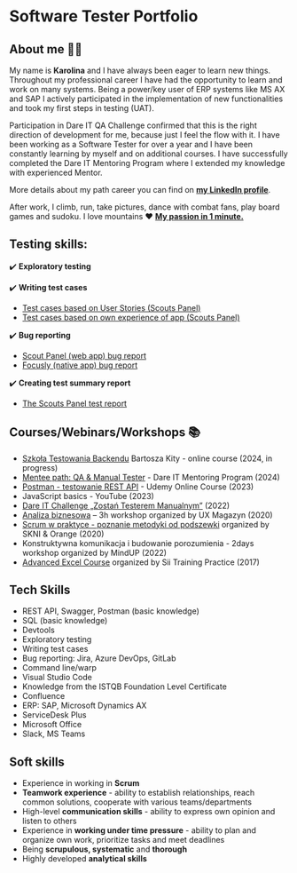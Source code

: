 # Software Tester Portfolio 
## About me :woman_technologist:
My name is **Karolina** and I have always been eager to learn new things. Throughout my professional career I have had the opportunity to learn and work on many systems. Being a power/key user of ERP systems like MS AX and SAP I actively participated in the implementation of new functionalities and took my first steps in testing (UAT). 

Participation in Dare IT QA Challenge confirmed that this is the right direction of development for me, because just I feel the flow with it. I have been working as a Software Tester for over a year and I have been constantly learning by myself and on additional courses. I have successfully completed the Dare IT Mentoring Program where I extended my knowledge with experienced Mentor.

More details about my path career you can find on [**my LinkedIn profile**](https://www.linkedin.com/in/karolina-prominska/).

After work, I climb, run, take pictures, dance with combat fans, play board games and sudoku. I love mountains :heart: [**My passion in 1 minute.**](https://drive.google.com/file/d/14Qt4NMJQAOEtbhlqlQqwHNQEt2YwHD6w/view?usp=sharing)


## Testing skills:
:heavy_check_mark: **Exploratory testing**

:heavy_check_mark: **Writing test cases**
* [Test cases based on User Stories (Scouts Panel)](https://docs.google.com/spreadsheets/d/13vUjwls6okrYgADehpRCX5g61NkrNmi6/edit?usp=share_link&ouid=107944882906340188087&rtpof=true&sd=true)
* [Test cases based on own experience of app (Scouts Panel)](https://docs.google.com/spreadsheets/d/141l16PA1Q9eklivBUfYRE3LME7Fc75PE/edit?usp=share_link&ouid=107944882906340188087&rtpof=true&sd=true)
  
:heavy_check_mark: **Bug reporting**
* [Scout Panel (web app) bug report](https://docs.google.com/spreadsheets/d/14A49idsNVber9m530dhetZLWymXHfJVW/edit?usp=share_link&ouid=107944882906340188087&rtpof=true&sd=true)
* [Focusly (native app) bug report](https://docs.google.com/spreadsheets/d/14ExTeGlo8Oc50qQUzaX1iR4K1aPaDVQ1/edit?usp=share_link&ouid=107944882906340188087&rtpof=true&sd=true)
  
:heavy_check_mark: **Creating test summary report**
* [The Scouts Panel test report](https://drive.google.com/file/d/147_iTIjVWYnesGxa0THdaQsY3FcaTybd/view?usp=share_link)

## Courses/Webinars/Workshops :books:
* [Szkoła Testowania Backendu](https://backend.akademiaqa.pl/) Bartosza Kity - online course (2024, in progress)
* [Mentee path: QA & Manual Tester](https://drive.google.com/file/d/1VipAxL0E3FbUuZ9cFUBXiNfk1Zmyvjbj/view?usp=sharing) - Dare IT Mentoring Program (2024)
* [Postman - testowanie REST API](https://drive.google.com/file/d/14QUCx9Q8vm8wTl6-Cv6k9Ex1_9jAab-u/view?usp=share_link) - Udemy Online Course (2023)
* JavaScript basics - YouTube (2023)
* [Dare IT Challenge „Zostań Testerem Manualnym”](https://drive.google.com/file/d/1SivA148s2l-qyjL0Pz5bhw7bfRoNlWEF/view?usp=drivesdk) (2022)
* [Analiza biznesowa](https://drive.google.com/file/d/14GbAUtE-ohzitNsU8B_3JR7Kj8UJkTsV/view?usp=share_link) – 3h workshop organized by UX Magazyn (2020)
* [Scrum w praktyce - poznanie metodyki od podszewki](https://drive.google.com/file/d/14GvfCWIT04txQWIKhIIhlvms199e-oHY/view?usp=share_link) organized by SKNI & Orange (2020)
* Konstruktywna komunikacja i budowanie porozumienia - 2days workshop organized by MindUP (2022)
* [Advanced Excel Course](https://drive.google.com/file/d/14HGr5E1eUXOe0G4Ne5DQRAUtaZJ7MCv8/view?usp=share_link) organized by Sii Training Practice (2017)

## Tech Skills
* REST API, Swagger, Postman (basic knowledge)
* SQL (basic knowledge)
* Devtools
* Exploratory testing
* Writing test cases
* Bug reporting: Jira, Azure DevOps, GitLab
* Command line/warp
* Visual Studio Code
* Knowledge from the ISTQB Foundation Level Certificate
* Confluence
* ERP: SAP, Microsoft Dynamics AX
* ServiceDesk Plus 
* Microsoft Office
* Slack, MS Teams

## Soft skills
* Experience in working in **Scrum**
* **Teamwork experience** - ability to establish relationships, reach common solutions, cooperate with various teams/departments
* High-level **communication skills** - ability to express own opinion and listen to others 
* Experience in **working under time pressure** - ability to plan and organize own work, prioritize tasks and meet deadlines
* Being **scrupulous, systematic** and **thorough**
* Highly developed **analytical skills**
